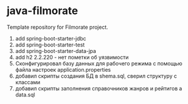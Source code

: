# java-filmorate

Template repository for Filmorate project.
1. add <artifactId>spring-boot-starter-jdbc</artifactId>
2. add <artifactId>spring-boot-starter-test</artifactId>
3. add <artifactId>spring-boot-starter-data-jpa</artifactId>
4. add <artifactId>h2</artifactId> <version>2.2.220</version> - нет пометки об уязвимости
5. Сконфигурировал базу данных для рабочего режима с помощью файла настроек application.properties
6. добавил скрипты создания БД в shema.sql, сверил структуру с классами
7. добавил скрипты заполнения справочников жанров и рейтигов а data.sql